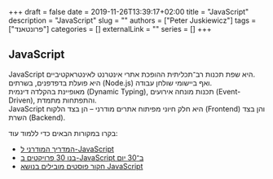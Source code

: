 +++
draft = false
date = 2019-11-26T13:39:17+02:00
title = "JavaScript"
description = "JavaScript"
slug = ""
authors = ["Peter Juskiewicz"]
tags = ["פרונטאנד"]
categories = []
externalLink = ""
series = []
+++

## JavaScript

JavaScript היא שפת תכנות רב־תכליתית ההופכת אתרי אינטרנט לאינטראקטיביים.  
היא פועלת בדפדפנים, בשרתים (Node.js) ואף ביישומי שולחן עבודה.  
מאופיינת בהקלדה דינמית (Dynamic Typing), תכנות מונחה אירועים (Event-Driven), והתפתחות מתמדת.  
JavaScript היא חלק חיוני מפיתוח אתרים מודרני – הן בצד הלקוח (Frontend) והן בצד השרת (Backend).

בקרו במקורות הבאים כדי ללמוד עוד:

- [המדריך המודרני ל-JavaScript](https://javascript.info/)
- [בנו 30 פרויקטים ב-JavaScript ב־30 יום](https://javascript30.com/)
- [חקור פוסטים מובילים בנושא JavaScript](https://app.daily.dev/tags/javascript?ref=roadmapsh)
